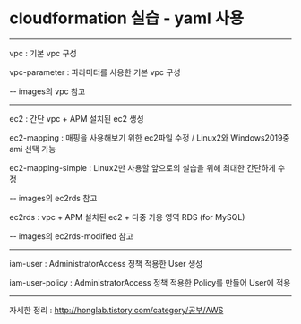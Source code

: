 # cloudformation 실습 - yaml 사용

***

vpc : 기본 vpc 구성

vpc-parameter : 파라미터를 사용한 기본 vpc 구성

-- images의 vpc 참고

***

ec2 : 간단 vpc + APM 설치된 ec2 생성

ec2-mapping : 매핑을 사용해보기 위한 ec2파일 수정 / Linux2와 Windows2019중 ami 선택 가능

ec2-mapping-simple : Linux2만 사용할 앞으로의 실습을 위해 최대한 간단하게 수정

-- images의 ec2rds 참고

ec2rds : vpc + APM 설치된 ec2 + 다중 가용 영역 RDS (for MySQL)

-- images의 ec2rds-modified 참고

***

iam-user : AdministratorAccess 정책 적용한 User 생성

iam-user-policy : AdministratorAccess 정책 적용한 Policy를 만들어 User에 적용

***

자세한 정리 : <http://honglab.tistory.com/category/공부/AWS>
